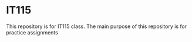 # IT115
This repository is for IT115 class. The main purpose of this repository is for practice assignments
